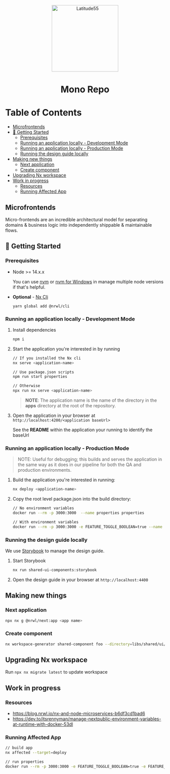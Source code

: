 <p align="center">
    <img alt="Latitude55" src="https://res.cloudinary.com/latitude55/image/upload/v1634117961/logo-light.svg" width="210" />
</p>
<h1 align="center">
Mono Repo
</h1>

# Table of Contents

<!-- START doctoc generated TOC please keep comment here to allow auto update -->
<!-- DON'T EDIT THIS SECTION, INSTEAD RE-RUN doctoc TO UPDATE -->

- [Microfrontends](#microfrontends)
- [🤩 Getting Started](#-getting-started)
  - [Prerequisites](#prerequisites)
  - [Running an application locally - Development Mode](#running-an-application-locally---development-mode)
  - [Running an application locally - Production Mode](#running-an-application-locally---production-mode)
  - [Running the design guide locally](#running-the-design-guide-locally)
- [Making new things](#making-new-things)
  - [Next application](#next-application)
  - [Create component](#create-component)
- [Upgrading Nx workspace](#upgrading-nx-workspace)
- [Work in progress](#work-in-progress)
  - [Resources](#resources)
  - [Running Affected App](#running-affected-app)

<!-- END doctoc generated TOC please keep comment here to allow auto update -->

## Microfrontends

Micro-frontends are an incredible architectural model for separating domains & business logic into independently shippable & maintainable flows.

## 🤩 Getting Started

### Prerequisites

- Node >= 14.x.x

  You can use [nvm](https://github.com/nvm-sh/nvm) or [nvm for Windows](https://github.com/coreybutler/nvm-windows) in manage multiple node versions if that's helpful.

- **Optional** - [Nx Cli](https://nx.dev/l/a/getting-started/nx-cli)

  `yarn global add @nrwl/cli`

### Running an application locally - Development Mode

1. Install dependencies

   ```bash
   npm i
   ```

1. Start the application you're interested in by running

   ```bash
   // If you installed the Nx cli
   nx serve <application-name>

   // Use package.json scripts
   npm run start properties

   // Otherwise
   npx run nx serve <application-name>
   ```

   > **NOTE**: The application name is the name of the directory in the **apps** directory at the root of the repository.

1. Open the application in your browser at `http://localhost:4200/<application baseUrl>`

   See the **README** within the application your running to identify the baseUrl

### Running an application locally - Production Mode

> NOTE: Useful for debugging; this builds and serves the application in the same way as it does in our pipeline for both the QA and production environments.

1. Build the application you're interested in running:

   ```bash
   nx deploy <application-name>
   ```

2. Copy the root level package.json into the build directory:

   ```bash
   // No environment variables
   docker run --rm -p 3000:3000  --name properties properties

   // With environment variables
   docker run --rm -p 3000:3000 -e FEATURE_TOGGLE_BOOLEAN=true --name properties properties

   ```

### Running the design guide locally

We use [Storybook](https://storybook.js.org/) to manage the design guide.

1. Start Storybook

   ```bash
   nx run shared-ui-components:storybook
   ```

2. Open the design guide in your browser at `http://localhost:4400`

## Making new things

### Next application

```bash
npx nx g @nrwl/next:app <app name>
```

### Create component

```bash
nx workspace-generator shared-component foo --directory=libs/shared/ui/components --atomicLevel=molecules
```

## Upgrading Nx workspace

Run `npx nx migrate latest` to update workspace

## Work in progress

### Resources

- https://blog.nrwl.io/nx-and-node-microservices-b6df3cd1bad6
- https://dev.to/itsrennyman/manage-nextpublic-environment-variables-at-runtime-with-docker-53dl

### Running Affected App

```bash
// build app
nx affected --target=deploy

// run properties
docker run --rm -p 3000:3000 -e FEATURE_TOGGLE_BOOLEAN=true -e FEATURE_TOGGLE_DATE='2021-10-11T20:04:34.024Z' -e API_ENDPOINT='https://latitude55/graphql' -e SECRET_NUMBER=772215 -e SECRET_STRING='Clonken' -e NEXT_PUBLIC_FEATURE_TOGGLE_BOOLEAN=false -e NEXT_PUBLIC_FEATURE_TOGGLE_DATE='2021-10-12T20:04:34.024Z' -e NEXT_PUBLIC_API_ENDPOINT='https://latitude55/api' -e NEXT_PUBLIC_SECRET_NUMBER=1510 -e NEXT_PUBLIC_SECRET_STRING='Brookhouse' --name properties properties
```
